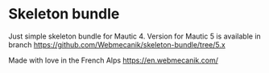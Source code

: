 # Skeleton bundle

Just simple skeleton bundle for Mautic 4.
Version for Mautic 5 is available in branch https://github.com/Webmecanik/skeleton-bundle/tree/5.x

Made with love in the French Alps
https://en.webmecanik.com/